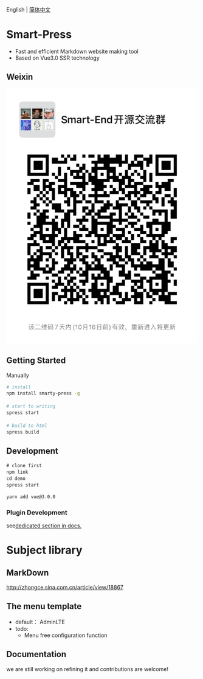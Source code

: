 English | [简体中文](./README.md)
# Smart-Press
- Fast and efficient Markdown website making tool
- Based on Vue3.0 SSR technology
## Weixin

![qrcode](assets/qrcode-2216750.JPG)


## Getting Started
Manually
```bash
# install 
npm install smarty-press -g

# start to writing 
spress start

# build to html
spress build

```


## Development

```js
# clone first
npm link
cd demo
spress start
```

```bash
yarn add vue@3.0.0

```
### Plugin Development
see[dedicated section in docs.](https://github.com/su37josephxia/smarty-press/tree/master/src/markdown/provider/__test_files__/)

# Subject library

## MarkDown

http://zhongce.sina.com.cn/article/view/18867

## The menu template

* default： AdminLTE 
* todo:
    *  Menu free configuration function

## Documentation

we are still working on refining it and contributions are welcome!